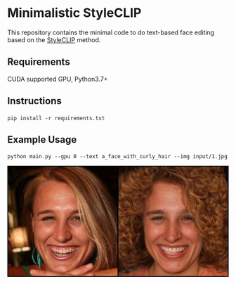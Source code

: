 # Minimalistic StyleCLIP
This repository contains the minimal code to do text-based face editing based on the [StyleCLIP](https://github.com/orpatashnik/StyleCLIP) method. 

## Requirements
CUDA supported GPU, Python3.7+

## Instructions
```
pip install -r requirements.txt
```
## Example Usage
```
python main.py --gpu 0 --text a_face_with_curly_hair --img input/1.jpg
```

![Example](output.jpg)